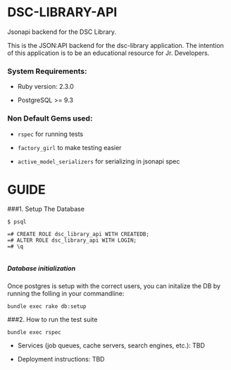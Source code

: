 # DSC-LIBRARY-API
Jsonapi backend for the DSC Library.

This is the JSON:API backend for the dsc-library application. The intention of this application is to be an educational resource for Jr. Developers.


### System Requirements:

* Ruby version: 2.3.0

* PostgreSQL >= 9.3


### Non Default Gems used:

* `rspec` for running tests 

* `factory_girl` to make testing easier

* `active_model_serializers` for serializing in jsonapi spec


# GUIDE

###1. Setup The Database



```
$ psql

=# CREATE ROLE dsc_library_api WITH CREATEDB; 
=# ALTER ROLE dsc_library_api WITH LOGIN;
=# \q


```

##### Database initialization

Once postgres is setup with the correct users, you can initalize the DB by running the folling in your commandline:

```
bundle exec rake db:setup
```


###2. How to run the test suite
```
bundle exec rspec
```

* Services (job queues, cache servers, search engines, etc.): TBD

* Deployment instructions: TBD